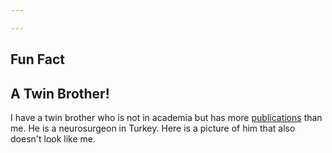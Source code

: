 ```yaml
---

---
```

## Fun Fact
## A Twin Brother!
I have a twin brother who is not in academia but has more [publications](https://pubmed.ncbi.nlm.nih.gov/?term=Alpergin+baran) than me. He is a neurosurgeon in Turkey. Here is a picture of him that also doesn't look like me.
